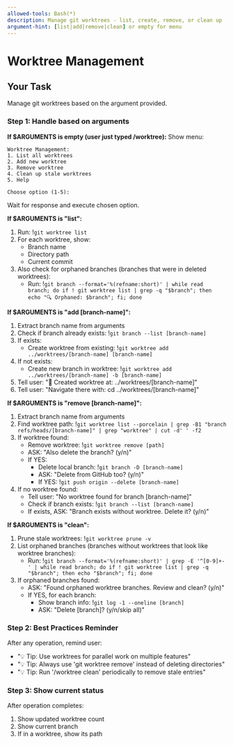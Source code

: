 ```yaml
---
allowed-tools: Bash(*)
description: Manage git worktrees - list, create, remove, or clean up
argument-hint: [list|add|remove|clean] or empty for menu
---
```


# Worktree Management

<!--
WHEN TO USE THIS COMMAND:
- Only for occasional cleanup of orphaned branches (branches without worktrees)
- When you manually deleted a worktree directory and need to clean up
- To see all worktrees at once across your entire project

YOU DON'T NEED THIS COMMAND FOR:
- Normal daily work - use /wip instead
- Creating worktree branches - /wip asks you automatically
- Switching between branches - /wip handles detection

BASICALLY: /wip handles 95% of worktree needs. This is just for cleanup.
-->

## Your Task

Manage git worktrees based on the argument provided.

### Step 1: Handle based on arguments

**If $ARGUMENTS is empty (user just typed /worktree):**
Show menu:
```
Worktree Management:
1. List all worktrees
2. Add new worktree
3. Remove worktree
4. Clean up stale worktrees
5. Help

Choose option (1-5):
```
Wait for response and execute chosen option.

**If $ARGUMENTS is "list":**
1. Run: !`git worktree list`
2. For each worktree, show:
   - Branch name
   - Directory path
   - Current commit
3. Also check for orphaned branches (branches that were in deleted worktrees):
   - Run: !`git branch --format='%(refname:short)' | while read branch; do if ! git worktree list | grep -q "$branch"; then echo "🔍 Orphaned: $branch"; fi; done`

**If $ARGUMENTS is "add [branch-name]":**
1. Extract branch name from arguments
2. Check if branch already exists: !`git branch --list [branch-name]`
3. If exists:
   - Create worktree from existing: !`git worktree add ../worktrees/[branch-name] [branch-name]`
4. If not exists:
   - Create new branch in worktree: !`git worktree add ../worktrees/[branch-name] -b [branch-name]`
5. Tell user: "📁 Created worktree at: ../worktrees/[branch-name]"
6. Tell user: "Navigate there with: cd ../worktrees/[branch-name]"

**If $ARGUMENTS is "remove [branch-name]":**
1. Extract branch name from arguments
2. Find worktree path: !`git worktree list --porcelain | grep -B1 "branch refs/heads/[branch-name]" | grep "worktree" | cut -d' ' -f2`
3. If worktree found:
   - Remove worktree: !`git worktree remove [path]`
   - ASK: "Also delete the branch? (y/n)"
   - If YES:
     - Delete local branch: !`git branch -D [branch-name]`
     - ASK: "Delete from GitHub too? (y/n)"
     - If YES: !`git push origin --delete [branch-name]`
4. If no worktree found:
   - Tell user: "No worktree found for branch [branch-name]"
   - Check if branch exists: !`git branch --list [branch-name]`
   - If exists, ASK: "Branch exists without worktree. Delete it? (y/n)"

**If $ARGUMENTS is "clean":**
1. Prune stale worktrees: !`git worktree prune -v`
2. List orphaned branches (branches without worktrees that look like worktree branches):
   - Run: !`git branch --format='%(refname:short)' | grep -E '^[0-9]+-' | while read branch; do if ! git worktree list | grep -q "$branch"; then echo "$branch"; fi; done`
3. If orphaned branches found:
   - ASK: "Found orphaned worktree branches. Review and clean? (y/n)"
   - If YES, for each branch:
     - Show branch info: !`git log -1 --oneline [branch]`
     - ASK: "Delete [branch]? (y/n/skip all)"

### Step 2: Best Practices Reminder

After any operation, remind user:
- "💡 Tip: Use worktrees for parallel work on multiple features"
- "💡 Tip: Always use 'git worktree remove' instead of deleting directories"
- "💡 Tip: Run '/worktree clean' periodically to remove stale entries"

### Step 3: Show current status

After operation completes:
1. Show updated worktree count
2. Show current branch
3. If in a worktree, show its path